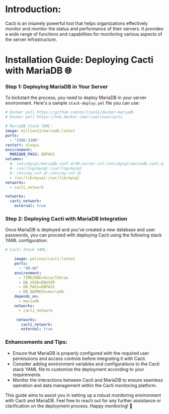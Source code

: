 # Introduction:

Cacti is an insanely powerful tool that helps organizations effectively monitor and monitor the status and performance of their servers. It provides a wide range of functions and capabilities for monitoring various aspects of the server infrastructure.

# Installation Guide: Deploying Cacti with MariaDB 🌐

### Step 1: Deploying MariaDB in Your Server
To kickstart the process, you need to deploy MariaDB in your server environment. Here's a sample `stack-deploy.yml` file you can use:

```yaml
# Docker pull https://github.com/million12/docker-mariadb
# Docker pull https://hub.docker.com/r/polinux/cacti

# MariaDB Stack YAML:
image: million12/mariadb:latest
ports:
  - "3306:3306"
restart: always
environment:
  MARIADB_PASS: DBPASS
volumes:
  #- /etc/mysql/mariadb.conf.d/50-server.cnf:/etc/mysql/mariadb.conf.d/50-server.cnf
  #- /var/log/mysql:/var/log/mysql
  #- /etc/my.cnf.d/:/etc/my.cnf.d/
  - /var/lib/mysql:/var/lib/mysql
networks:
  - cacti_network

networks:
  cacti_network:
    external: true
```

### Step 2: Deploying Cacti with MariaDB Integration
Once MariaDB is deployed and you've created a new database and user passwords, you can proceed with deploying Cacti using the following stack YAML configuration:

```yaml
# Cacti Stack YAML:

    image: polinux/cacti:latest
    ports:
      - "80:80"
    environment:
      - TIMEZONE=Asia/Tehran
      - DB_USER=DBUSER
      - DB_PASS=DBPASS
      - DB_ADDRESS=mariadb
    depends_on:
      - mariadb
    networks:
      - cacti_network

     networks:
       cacti_network:
       external: true

```

### Enhancements and Tips:
- Ensure that MariaDB is properly configured with the required user permissions and access controls before integrating it with Cacti.
- Consider adding environment variables and configurations to the Cacti stack YAML file to customize the deployment according to your requirements.
- Monitor the interactions between Cacti and MariaDB to ensure seamless operation and data management within the Cacti monitoring platform.

This guide aims to assist you in setting up a robust monitoring environment with Cacti and MariaDB. Feel free to reach out for any further assistance or clarification on the deployment process. Happy monitoring! 🚀
